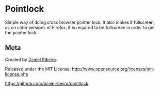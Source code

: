 Pointlock
=========

Simple way of doing cross browser pointer lock. It also makes it fullscreen, as on older versions of Firefox, it is required to be fullscreen in order to get the pointer lock.



Meta
----

Created by [Daniel Ribeiro](http://metaphysicaldeveloper.wordpress.com/about-me). 

Released under the MIT License: http://www.opensource.org/licenses/mit-license.php

https://github.com/danielribeiro/pointlock
